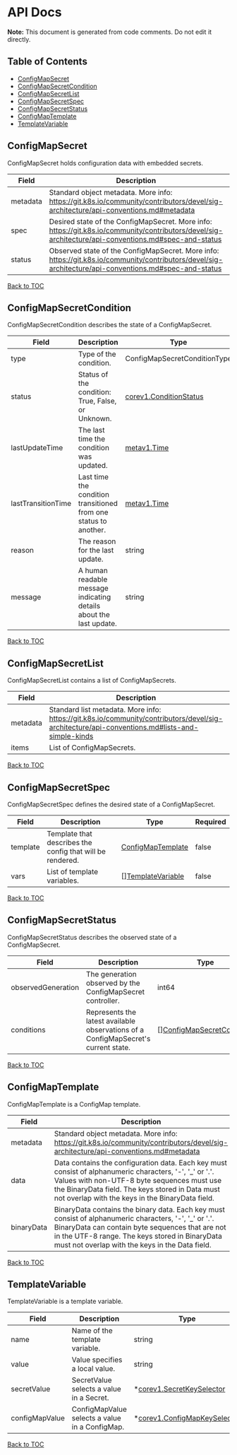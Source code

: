 # API Docs

**Note:** This document is generated from code comments. Do not edit it directly.
## Table of Contents
* [ConfigMapSecret](#configmapsecret)
* [ConfigMapSecretCondition](#configmapsecretcondition)
* [ConfigMapSecretList](#configmapsecretlist)
* [ConfigMapSecretSpec](#configmapsecretspec)
* [ConfigMapSecretStatus](#configmapsecretstatus)
* [ConfigMapTemplate](#configmaptemplate)
* [TemplateVariable](#templatevariable)

## ConfigMapSecret

ConfigMapSecret holds configuration data with embedded secrets.

| Field | Description | Type | Required |
| ----- | ----------- | ---- | -------- |
| metadata | Standard object metadata. More info: https://git.k8s.io/community/contributors/devel/sig-architecture/api-conventions.md#metadata | [metav1.ObjectMeta](https://godoc.org/k8s.io/apimachinery/pkg/apis/meta/v1#ObjectMeta) | false |
| spec | Desired state of the ConfigMapSecret. More info: https://git.k8s.io/community/contributors/devel/sig-architecture/api-conventions.md#spec-and-status | [ConfigMapSecretSpec](#configmapsecretspec) | false |
| status | Observed state of the ConfigMapSecret. More info: https://git.k8s.io/community/contributors/devel/sig-architecture/api-conventions.md#spec-and-status | [ConfigMapSecretStatus](#configmapsecretstatus) | false |

[Back to TOC](#table-of-contents)

## ConfigMapSecretCondition

ConfigMapSecretCondition describes the state of a ConfigMapSecret.

| Field | Description | Type | Required |
| ----- | ----------- | ---- | -------- |
| type | Type of the condition. | ConfigMapSecretConditionType | true |
| status | Status of the condition: True, False, or Unknown. | [corev1.ConditionStatus](https://godoc.org/k8s.io/api/core/v1#ConditionStatus) | true |
| lastUpdateTime | The last time the condition was updated. | [metav1.Time](https://godoc.org/k8s.io/apimachinery/pkg/apis/meta/v1#Time) | false |
| lastTransitionTime | Last time the condition transitioned from one status to another. | [metav1.Time](https://godoc.org/k8s.io/apimachinery/pkg/apis/meta/v1#Time) | false |
| reason | The reason for the last update. | string | false |
| message | A human readable message indicating details about the last update. | string | false |

[Back to TOC](#table-of-contents)

## ConfigMapSecretList

ConfigMapSecretList contains a list of ConfigMapSecrets.

| Field | Description | Type | Required |
| ----- | ----------- | ---- | -------- |
| metadata | Standard list metadata. More info: https://git.k8s.io/community/contributors/devel/sig-architecture/api-conventions.md#lists-and-simple-kinds | [metav1.ListMeta](https://godoc.org/k8s.io/apimachinery/pkg/apis/meta/v1#ListMeta) | false |
| items | List of ConfigMapSecrets. | [][ConfigMapSecret](#configmapsecret) | true |

[Back to TOC](#table-of-contents)

## ConfigMapSecretSpec

ConfigMapSecretSpec defines the desired state of a ConfigMapSecret.

| Field | Description | Type | Required |
| ----- | ----------- | ---- | -------- |
| template | Template that describes the config that will be rendered. | [ConfigMapTemplate](#configmaptemplate) | false |
| vars | List of template variables. | [][TemplateVariable](#templatevariable) | false |

[Back to TOC](#table-of-contents)

## ConfigMapSecretStatus

ConfigMapSecretStatus describes the observed state of a ConfigMapSecret.

| Field | Description | Type | Required |
| ----- | ----------- | ---- | -------- |
| observedGeneration | The generation observed by the ConfigMapSecret controller. | int64 | false |
| conditions | Represents the latest available observations of a ConfigMapSecret's current state. | [][ConfigMapSecretCondition](#configmapsecretcondition) | false |

[Back to TOC](#table-of-contents)

## ConfigMapTemplate

ConfigMapTemplate is a ConfigMap template.

| Field | Description | Type | Required |
| ----- | ----------- | ---- | -------- |
| metadata | Standard object metadata. More info: https://git.k8s.io/community/contributors/devel/sig-architecture/api-conventions.md#metadata | [metav1.ObjectMeta](https://godoc.org/k8s.io/apimachinery/pkg/apis/meta/v1#ObjectMeta) | false |
| data | Data contains the configuration data. Each key must consist of alphanumeric characters, '-', '_' or '.'. Values with non-UTF-8 byte sequences must use the BinaryData field. The keys stored in Data must not overlap with the keys in the BinaryData field. | map[string]string | false |
| binaryData | BinaryData contains the binary data. Each key must consist of alphanumeric characters, '-', '_' or '.'. BinaryData can contain byte sequences that are not in the UTF-8 range. The keys stored in BinaryData must not overlap with the keys in the Data field. | map[string][]byte | false |

[Back to TOC](#table-of-contents)

## TemplateVariable

TemplateVariable is a template variable.

| Field | Description | Type | Required |
| ----- | ----------- | ---- | -------- |
| name | Name of the template variable. | string | true |
| value | Value specifies a local value. | string | false |
| secretValue | SecretValue selects a value in a Secret. | *[corev1.SecretKeySelector](https://godoc.org/k8s.io/api/core/v1#SecretKeySelector) | false |
| configMapValue | ConfigMapValue selects a value in a ConfigMap. | *[corev1.ConfigMapKeySelector](https://godoc.org/k8s.io/api/core/v1#ConfigMapKeySelector) | false |

[Back to TOC](#table-of-contents)
